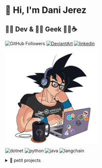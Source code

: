 # 🖖 Hi, I'm Dani Jerez
## 👨‍💻 Dev & 🧙‍♂️ Geek 🍩🐍☕ 
![GitHub Followers](https://img.shields.io/github/followers/danijerez?style=social) [![DeviantArt](https://img.shields.io/badge/DeviantArt-05CC47?&logo=deviantart&logoColor=white)](https://www.deviantart.com/d4nijerez)  [![linkedin](https://img.shields.io/badge/LinkedIn-0077B5?&logo=linkedin&logoColor=white)](https://www.linkedin.com/in/d4nijerez/)

 
<img align="center"  src='imgs/goku_dev.png' height="300" >

![dotnet](https://img.shields.io/badge/csharp-512BD4?logo=dotnet&logoColor=white)
![python](https://img.shields.io/badge/python-FFD43B?&logo=python&logoColor=blue)
![java](https://img.shields.io/badge/java-ED8B00?&logo=openjdk&logoColor=white)
![langchain](https://img.shields.io/badge/LangChain-1C3C3C?logo=langchain&logoColor=fff&style=flat)


<details>
<summary>🚧 petit projects</summary>
  <table>

   <tr>
      <td><a href="https://github.com/apiaddicts/apigen.net/">🍩 apigen dotnet</a></td>
      <td>archetype generator in .net c# based on an openapi</td>
      <td><img height = '20' src="https://cdn.icon-icons.com/icons2/2530/PNG/512/csharp_dotnet_button_icon_151936.png"></td>
   </tr>

   <tr>
      <td><a href="https://app.roombikit.com/">🤖 roombikit</a></td>
      <td>tool to program routines to a robot from blockly</td>
       <td><img width = '20' src="icons/csharp.svg"><img width = '20' src="https://cdn.icon-icons.com/icons2/1488/PNG/512/5352-html5_102567.png"><img width = '20' src="https://cdn.icon-icons.com/icons2/2107/PNG/512/file_type_js_official_icon_130509.png"><img width = '20' src="https://cdn.icon-icons.com/icons2/2107/PNG/512/file_type_css_icon_130661.png"></td>

   </tr>

   <tr>
      <td><a href="https://github.com/danijerez/doorbell_alexa">🔔 doorbell alexa</a></td>
      <td>arduino device that notifies with alexa when the doorbell rings</td>
      <td><img width = '20' src="https://cdn.icon-icons.com/icons2/2699/PNG/512/arduino_logo_icon_170518.png"></td>
   </tr>

   <tr>
      <td><a href="https://github.com/danijerez/voicemask">🎭 voicemask</a></td>
      <td>arduino electronic mask that shows expressions in led matrix according to sound</td>
      <td><img width = '20' src="https://cdn.icon-icons.com/icons2/2699/PNG/512/arduino_logo_icon_170518.png"></td>
   </tr>
   
   <tr>
      <td><a href="https://github.com/danijerez/voicemask">🎅 sensor pir</a></td>
      <td>arduino device that notifies with alexa when there is movement</td>
      <td><img width = '20' src="https://cdn.icon-icons.com/icons2/2699/PNG/512/arduino_logo_icon_170518.png"></td>
   </tr>
   
   <tr>
      <td><a href="https://github.com/danijerez/voicemask">⌛ hourglass</a></td>
      <td>ardunino device digital hourglass</td>
      <td><img width = '20' src="https://cdn.icon-icons.com/icons2/2699/PNG/512/arduino_logo_icon_170518.png"></td>
   </tr>
   
   <tr>
      <td><a href="https://danijerez.github.io/koloro">🎨 koloro</a></td>
      <td>web to download drawings for colors (pokemon, digimon, etc)</td>
      <td><img width = '20' src="icons/csharp.svg"><img width = '20' src="https://cdn.icon-icons.com/icons2/1488/PNG/512/5352-html5_102567.png"><img width = '20' src="https://cdn.icon-icons.com/icons2/2107/PNG/512/file_type_js_official_icon_130509.png"><img width = '20' src="https://cdn.icon-icons.com/icons2/2107/PNG/512/file_type_css_icon_130661.png"></td>
   </tr>
   
   <tr>
      <td><a href="https://github.com/danijerez/updater">📦 updater</a></td>
      <td>little solution to update apps</td>
      <td><img height = '20' src="https://cdn.icon-icons.com/icons2/2530/PNG/512/csharp_dotnet_button_icon_151936.png"></td>
   </tr>
   
</table>
</details>
</p>

